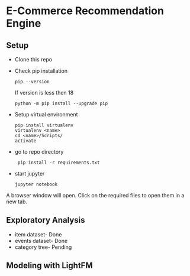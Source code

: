 # E-Commerce Recommendation Engine

## Setup

- Clone this repo

- Check pip installation
   ```
   pip --version
	 ```
  If version is less then 18
  ```
  python -m pip install --upgrade pip
  ```
  
- Setup virtual environment
   ```
   pip install virtualenv
   virtualenv <name>
   cd <name>/Scripts/
   activate
   ```

- go to repo directory
  ```
   pip install -r requirements.txt
  ```

- start jupyter
  ```
  jupyter notebook
  ```
A browser window will open. Click on the required files to open them in a new tab.



## Exploratory Analysis
- item dataset- Done
- events dataset- Done
- category tree- Pending

## Modeling with LightFM



